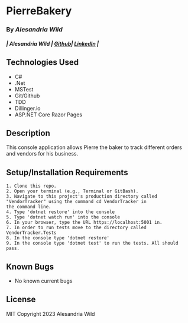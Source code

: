 # PierreBakery

### By _Alesandria Wild_
##### | Alesandria Wild               | [Github](https://github.com/ThatAltGirlAlesandria)| [LinkedIn](https://www.linkedin.com/in/alesandria-wild/)      |

## Technologies Used

- C#
- .Net
- MSTest
- Git/Github
- TDD
- Dillinger.io
- ASP.NET Core Razor Pages

## Description

This console application allows Pierre the baker to track different orders and vendors for his business.

## Setup/Installation Requirements


```
1. Clone this repo.
2. Open your terminal (e.g., Terminal or GitBash).
3. Navigate to this project's production directory called "VendorTracker" using the command cd VendorTracker in 
the command line.
4. Type 'dotnet restore' into the console
5. Type 'dotnet watch run' into the console
6. In your browser, type the URL https://localhost:5001 in.
7. In order to run tests move to the directory called VendorTracker.Tests
8. In the console type 'dotnet restore'
9. In the console type 'dotnet test' to run the tests. All should pass.
```

## Known Bugs

- No known current bugs

## License

MIT Copyright 2023 Alesandria Wild